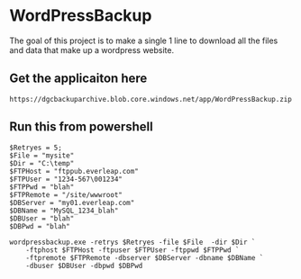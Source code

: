 # WordPressBackup

The goal of this project is to make a single 1 line to download all the files and data that make up a wordpress website.

## Get the applicaiton here

```
https://dgcbackuparchive.blob.core.windows.net/app/WordPressBackup.zip
```

## Run this from powershell

```
$Retryes = 5;
$File = "mysite"
$Dir = "C:\temp"
$FTPHost = "ftppub.everleap.com"
$FTPUser = "1234-567\001234"
$FTPPwd = "blah"
$FTPRemote = "/site/wwwroot"
$DBServer = "my01.everleap.com"
$DBName = "MySQL_1234_blah"
$DBUser = "blah"
$DBPwd = "blah"

wordpressbackup.exe -retrys $Retryes -file $File  -dir $Dir `
    -ftphost $FTPHost -ftpuser $FTPUser -ftppwd $FTPPwd `
    -ftpremote $FTPRemote -dbserver $DBServer -dbname $DBName `
    -dbuser $DBUser -dbpwd $DBPwd
```
